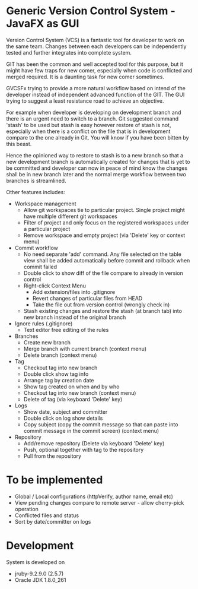 
Generic Version Control System - JavaFX as GUI
==============================================

Version Control System (VCS) is a fantastic tool for developer to work on the same team. Changes between each developers can be independently tested and further integrates into complete system.

GIT has been the common and well accepted tool for this purpose, but it might have few traps for new comer, especially when code is conflicted and merged required. It is a daunting task for new comer sometimes. 

GVCSFx trying to provide a more natural workflow based on intend of the developer instead of independent advanced function of the GIT. The GUI trying to suggest a least resistance road to achieve an objective. 

For example when developer is developing on development branch and there is an urgent need to switch to a branch. Git suggested command 'stash' to be used but stash is easy however restore of stash is not, especially when there is a conflict on the file that is in development compare to the one already in Git. You will know if you have been bitten by this beast.

Hence the opinioned way to restore to stash is to a new branch so that a new development branch is automatically created for changes that is yet to be committed and developer can now in peace of mind know the changes shall be in new branch later and the normal merge workflow between two branches is streamlined.

Other features includes:
* Workspace management
  * Allow git workspaces tie to particular project. Single project might have multiple different git workspaces
  * Filter of project and only focus on the registered workspaces under a particular project
  * Remove workspace and empty project (via 'Delete' key or context menu)
* Commit workflow
  * No need separate 'add' command. Any file selected on the table view shall be added automatically before commit and rollback when commit failed
  * Double click to show diff of the file compare to already in version control
  * Right-click Context Menu
    * Add extension/files into .gitignore
    * Revert changes of particular files from HEAD
    * Take the file out from version control (wrongly check in)
  * Stash existing changes and restore the stash (at branch tab) into new branch instead of the original branch
* Ignore rules (.gitignore)
  * Text editor free editing of the rules
* Branches
  * Create new branch
  * Merge branch with current branch (context menu)
  * Delete branch (context menu)
* Tag
  * Checkout tag into new branch 
  * Double click show tag info
  * Arrange tag by creation date
  * Show tag created on when and by who
  * Checkout tag into new branch (context menu)
  * Delete of tag (via keyboard 'Delete' key)
* Logs
  * Show date, subject and committer
  * Double click on log show details
  * Copy subject (copy the commit message so that can paste into commit message in the commit screen) (context menu)
* Repository
  * Add/remove repository (Delete via keyboard 'Delete' key)
  * Push, optional together with tag to the repository
  * Pull from the repository


To be implemented
=================

* Global / Local configurations (httpVerify, author name, email etc)
* View pending changes compare to remote server - allow cherry-pick operation
* Conflicted files and status
* Sort by date/committer on logs


Development
===========

System is developed on
* jruby-9.2.9.0 (2.5.7)
* Oracle JDK 1.8.0\_261 






